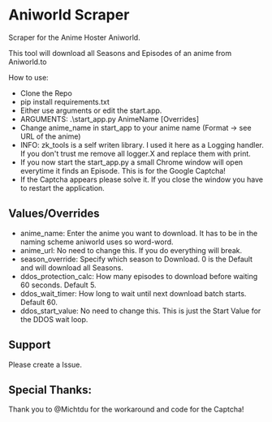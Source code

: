 
# Aniworld Scraper

Scraper for the Anime Hoster Aniworld. 

This tool will download all Seasons and Episodes of an anime from Aniworld.to

How to use:
* Clone the Repo
* pip install requirements.txt
* Either use arguments or edit the start.app.
* ARGUMENTS: .\start_app.py AnimeName [Overrides]
* Change anime_name in start_app to your anime name (Format -> see URL of the anime)
* INFO: zk_tools is a self writen library. I used it here as a Logging handler. If you don't trust me remove all logger.X
and replace them with print. 
* If you now start the start_app.py a small Chrome window will open everytime it finds an Episode. This is for the Google Captcha!
* If the Captcha appears please solve it. If you close the window you have to restart the application.

## Values/Overrides
* anime_name: Enter the anime you want to download. It has to be in the naming scheme aniworld uses so word-word.
* anime_url: No need to change this. If you do everything will break.
* season_override: Specify which season to Download. 0 is the Default and will download all Seasons.
* ddos_protection_calc: How many episodes to download before waiting 60 seconds. Default 5.
* ddos_wait_timer: How long to wait until next download batch starts. Default 60.
* ddos_start_value: No need to change this. This is just the Start Value for the DDOS wait loop.

## Support
Please create a Issue.

## Special Thanks:
Thank you to @Michtdu for the workaround and code for the Captcha!
